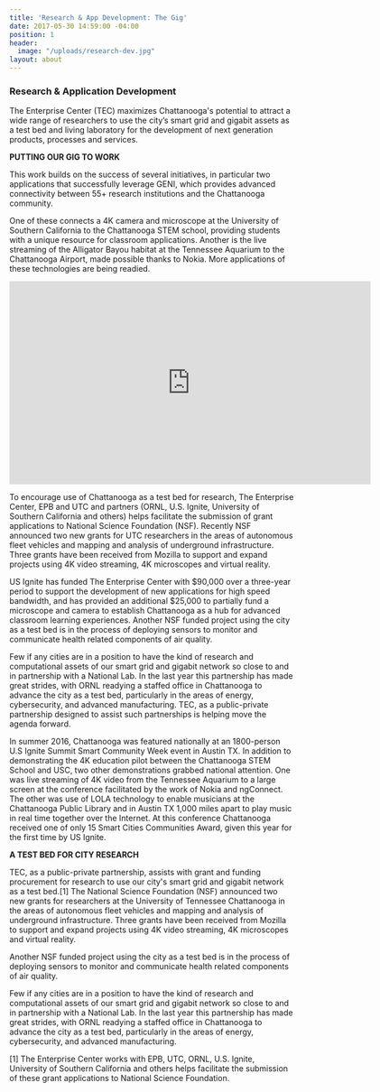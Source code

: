 ```yaml
---
title: 'Research & App Development: The Gig'
date: 2017-05-30 14:59:00 -04:00
position: 1
header:
  image: "/uploads/research-dev.jpg"
layout: about
---
```


### Research & Application Development

The Enterprise Center (TEC) maximizes Chattanooga's potential to attract a wide range of researchers to use the city’s smart grid and gigabit assets as a test bed and living laboratory for the development of next generation products, processes and services.

**PUTTING OUR GIG TO WORK**

This work builds on the success of several initiatives, in particular two applications that successfully leverage GENI, which provides advanced connectivity between 55+ research institutions and the Chattanooga community.  

One of these connects a 4K camera and microscope at the University of Southern California to the Chattanooga STEM school, providing students with a unique resource for classroom applications. Another is the live streaming of the Alligator Bayou habitat at the Tennessee Aquarium to the Chattanooga Airport, made possible thanks to Nokia. More applications of these technologies are being readied.

<iframe src="https://player.vimeo.com/video/226026686" width="640" height="360" frameborder="0" webkitallowfullscreen mozallowfullscreen allowfullscreen></iframe>

To encourage use of Chattanooga as a test bed for research, The Enterprise Center, EPB and UTC and partners (ORNL, U.S. Ignite, University of Southern California and others) helps facilitate the submission of grant applications to National Science Foundation (NSF). Recently NSF announced two new grants for UTC researchers in the areas of autonomous fleet vehicles and mapping and analysis of underground infrastructure. Three grants have been received from Mozilla to support and expand projects using 4K video streaming, 4K microscopes and virtual reality. 

US Ignite has funded The Enterprise Center with $90,000 over a three-year period to support the development of new applications for high speed bandwidth, and has provided an additional $25,000 to partially fund a microscope and camera to establish Chattanooga as a hub for advanced classroom learning experiences. Another NSF funded project using the city as a test bed is in the process of deploying sensors to monitor and communicate health related components of air quality.

Few if any cities are in a position to have the kind of research and computational assets of our smart grid and gigabit network so close to and in partnership with a National Lab. In the last year this partnership has made great strides, with ORNL readying a staffed office in Chattanooga to advance the city as a test bed, particularly in the areas of energy, cybersecurity, and advanced manufacturing. TEC, as a public-private partnership designed to assist such partnerships is helping move the agenda forward.

In summer 2016, Chattanooga was featured nationally at an 1800-person U.S Ignite Summit Smart Community Week event in Austin TX. In addition to demonstrating the 4K education pilot between the Chattanooga STEM School and USC, two other demonstrations grabbed national attention. One was live streaming of 4K video from the Tennessee Aquarium to a large screen at the conference facilitated by the work of Nokia and ngConnect. The other was use of LOLA technology to enable musicians at the Chattanooga Public Library and in Austin TX 1,000 miles apart to play music in real time together over the Internet. At this conference Chattanooga received one of only 15 Smart Cities Communities Award, given this year for the first time by US Ignite.

**A TEST BED FOR CITY RESEARCH**

TEC, as a public-private partnership, assists with grant and funding procurement for research to use our city's smart grid and gigabit network as a test bed.[1]  The National Science Foundation (NSF) announced two new grants for researchers at the University of Tennessee Chattanooga in the areas of autonomous fleet vehicles and mapping and analysis of underground infrastructure. Three grants have been received from Mozilla to support and expand projects using 4K video streaming, 4K microscopes and virtual reality. 

Another NSF funded project using the city as a test bed is in the process of deploying sensors to monitor and communicate health related components of air quality.  

Few if any cities are in a position to have the kind of research and computational assets of our smart grid and gigabit network so close to and in partnership with a National Lab. In the last year this partnership has made great strides, with ORNL readying a staffed office in Chattanooga to advance the city as a test bed, particularly in the areas of energy, cybersecurity, and advanced manufacturing. 

[1] The Enterprise Center works with EPB, UTC, ORNL, U.S. Ignite, University of Southern California and others  helps facilitate the submission of these grant applications to National Science Foundation.
